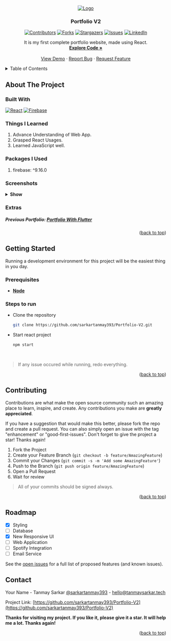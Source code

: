 <a name="readme-top"></a>

<!-- PROJECT LOGO -->
<br />
<div align="center">

  <a href="https://github.com/sarkartanmay393/Portfolio-V2">
    <img src="https://img.icons8.com/ios/100/ffffff/walter-white.png" alt="Logo" width="100" height="100">
  </a>

<h3 align="center">Portfolio V2</h3>

[![Contributors][contributors-shield]][contributors-url]
[![Forks][forks-shield]][forks-url]
[![Stargazers][stars-shield]][stars-url]
[![Issues][issues-shield]][issues-url]
[![LinkedIn][linkedin-shield]][linkedin-url]

<p align="center">
   It is my first complete portfolio website, made using React.
   <br />
   <a href="https://github.com/sarkartanmay393/
Portfolio-V2"><strong>Explore Code »</strong></a>
   <br />
   <br />
   <a href="https://portfolio-v2-aa5c7.web.app/" target="_blank" rel="noopener noreferrer" >View Demo</a>
   ·
   <a href="https://github.com/sarkartanmay393/Portfolio-V2/
issues">Report Bug</a>
   ·
   <a href="https://github.com/sarkartanmay393/Portfolio-V2/
issues">Request Feature</a>
 </p>

</div>

<!-- TABLE OF CONTENTS -->
<details>
  <summary>Table of Contents</summary>
  <ol>
    <li>
      <a href="#about-the-project">About The Project</a>
      <ul>
        <li><a href="#built-with">Built With</a></li>
      </ul>
      <ul>
        <li><a href="#things-i-learned">Things I Learned</a></li>
      </ul>
      <ul>
        <li><a href="#packages-i-used">Packages I Used</a></li>
      </ul>
      <ul>
        <li><a href=“#screenshots">Screenshots</a></li>
      </ul>
    </li>
    <li>
      <a href="#getting-started">Getting Started</a>
      <ul>
        <li><a href="#prerequisites">Prerequisites</a></li>
        <li><a href="#steps-to-run">Steps to run</a></li>
      </ul>
    </li>
    <li><a href="#roadmap">Roadmap</a></li>
    <li><a href="#contact">Contact</a></li>
  </ol>
</details>

<!-- ABOUT THE PROJECT -->
## About The Project

### Built With

[![React][React-shield]][React-url]
[![Firebase][Firebase-shield]][Firebase-url]

### Things I Learned

1. Advance Understanding of Web App.
2. Grasped React Usages.
3. Learned JavaScript well.

### Packages I Used

1. firebase: ^9.16.0

### Screenshots

<details>
   <summary><strong>Show</strong> </summary>

<div style="text-align: center;"> <strong><i>Homepage</i></strong></div>

![Homepage](homepage.png "Homepage")

</details>

### Extras

##### Previous Portfolio: [**Portfolio With Flutter**](https://portfolio-web-1ad94.web.app/#/home)

<p align="right">(<a href="#readme-top">back to top</a>)</p>

<!-- GETTING STARTED -->
## Getting Started

Running a development environment for this project will be the easiest thing in you day.

### Prerequisites

* [**Node**](https://nodejs.org/en/)

### Steps to run

* Clone the repository

  ```zsh
  git clone https://github.com/sarkartanmay393/Portfolio-V2.git
  ```

* Start react project

  ```zsh
  npm start 
  ```

<br />

> If any issue occured while running, redo everything.

<p align="right">(<a href="#readme-top">back to top</a>)</p>

<!-- CONTRIBUTING -->
## Contributing

Contributions are what make the open source community such an amazing place to learn, inspire, and create. Any contributions you make are **greatly appreciated**.

If you have a suggestion that would make this better, please fork the repo and create a pull request. You can also simply open an issue with the tag "enhancement" or "good-first-issues".
Don't forget to give the project a star! Thanks again!

1. Fork the Project
2. Create your Feature Branch (`git checkout -b feature/AmazingFeature`)
3. Commit your Changes (`git commit -s -m 'Add some AmazingFeature'`)
4. Push to the Branch (`git push origin feature/AmazingFeature`)
5. Open a Pull Request
6. Wait for review

> All of your commits should be signed always.

<p align="right">(<a href="#readme-top">back to top</a>)</p>

<!-- ROADMAP -->
## Roadmap

* [x] Styling
* [ ] Database
* [x] New Responsive UI
* [ ] Web Application
* [ ] Spotify Integration
* [ ] Email Service

See the [open issues](https://github.com/sarkartanmay393/Portfolio-V2/issues) for a full list of proposed features (and known issues).

<!-- CONTACT -->
## Contact

Your Name - Tanmay Sarkar [@sarkartanmay393](https://twitter.com/sarkartanmay393) - [hello@tanmaysarkar.tech](mailto:hello@tanmaysarkar.tech)

Project Link: [https://github.com/sarkartanmay393/Portfolio-V2](https://github.com/sarkartanmay393/Portfolio-V2)

**Thanks for visiting my project. If you like it, please give it a star. It will help me a lot. Thanks again!**

<p align="right">(<a href="#readme-top">back to top</a>)</p>

<!-- MARKDOWN LINKS & IMAGES -->
<!-- https://www.markdownguide.org/basic-syntax/#reference-style-links -->
[contributors-shield]: https://img.shields.io/github/contributors/sarkartanmay393/Portfolio-V2.svg?style=for-the-badge
[contributors-url]: https://github.com/sarkartanmay393/Portfolio-V2/graphs/contributors
[forks-shield]: https://img.shields.io/github/forks/sarkartanmay393/Portfolio-V2.svg?style=for-the-badge
[forks-url]: https://github.com/sarkartanmay393/Portfolio-V2/network/members
[stars-shield]: https://img.shields.io/github/stars/sarkartanmay393/Portfolio-V2.svg?style=for-the-badge
[stars-url]: https://github.com/sarkartanmay393/Portfolio-V2/stargazers
[issues-shield]: https://img.shields.io/github/issues/sarkartanmay393/Portfolio-V2.svg?style=for-the-badge
[issues-url]: https://github.com/sarkartanmay393/Portfolio-V2/issues

[linkedin-shield]: https://img.shields.io/badge/-LinkedIn-black.svg?style=for-the-badge&logo=linkedin&colorB=555
[linkedin-url]: https://linkedin.com/in/tanmaysrkr

[React-shield]: https://img.shields.io/badge/React-027d9c?style=for-the-badge&logo=React&logoColor=white
[React-url]: https://reactjs.org

[Firebase-shield]: https://img.shields.io/badge/Firebase-027d9c?style=for-the-badge&logo=Firebase&logoColor=white
[Firebase-url]: https://firebase.google.com/
